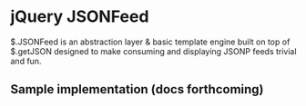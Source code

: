 jQuery JSONFeed
===============

$.JSONFeed is an abstraction layer &amp; basic template engine built on top of $.getJSON
designed to make consuming and displaying JSONP feeds trivial and fun.

Sample implementation (docs forthcoming)
----------------------------------------
<!DOCTYPE html>

<html lang="en">
<head>
    <meta http-equiv="Content-Type" content="text/html;charset=utf-8">
    <title>Test Page</title>
    <script type="text/javascript" src="http://platform.twitter.com/anywhere.js?id=PoUnNSPzXcVYKflGP02Hag&amp;v=1"></script>
    <script type="text/javascript" src="http://code.jquery.com/jquery-latest.min.js"></script>
    <script type="text/javascript" src="https://github.com/dandrinkard/jquery-json-feed/raw/master/jquery.json-feed-1.0.0.js"></script>
    <script type="text/javascript" src="https://github.com/dandrinkard/jquery-json-feed/raw/master/utils/jf.util.hovercards-with-usernames.js"></script>
    <script type="text/javascript" src="https://github.com/dandrinkard/jquery-json-feed/raw/master/presets/jf.preset.twp-django-moderation.js"></script>
</head>
<body>

<div id="test"></div>
<script type="text/javascript" charset="utf-8">
    (function($){
        $(function(){
            $('#test').JSONFeed($.extend({}, $().JSONFeed.presets.twpDjangoModeration, {
                url: 'http://projects.washingtonpost.com/moderation/twitter-feed/washington-post-tweets/recent.json',
            }));
        });
    })(jQuery);
</script>

</body>
</html>
